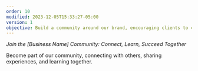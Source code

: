 ```yaml
---
order: 10
modified: 2023-12-05T15:33:27-05:00
version: 1
objective: Build a community around our brand, encouraging clients to connect, share experiences, and create a sense of belonging.
---
```


_Join the [Business Name] Community: Connect, Learn, Succeed Together_

Become part of our community, connecting with others, sharing experiences, and learning together.
